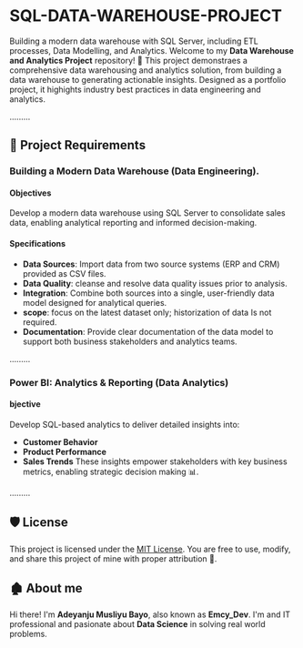 # SQL-DATA-WAREHOUSE-PROJECT
Building a modern data warehouse with SQL Server, including ETL processes, Data Modelling, and Analytics.
Welcome to my **Data Warehouse and Analytics Project** repository! 🎉
This project demonstraes a comprehensive data warehousing and analytics solution, from building a data warehouse to generating actionable insights. Designed as a portfolio project, it highights industry best practices in data engineering and analytics.

.........
## 📌 Project Requirements

### Building a Modern Data Warehouse (Data Engineering).

#### Objectives
Develop a modern data warehouse using SQL Server to consolidate sales data, enabling analytical reporting and informed decision-making.

#### Specifications
-  **Data Sources**: Import data from two source systems (ERP and CRM) provided as CSV files.
-  **Data Quality**: cleanse and resolve data quality issues prior to analysis.
-  **Integration**: Combine both sources into a single, user-friendly data model designed for analytical queries.
-  **scope**: focus on the latest dataset only; historization of data Is not required.
-  **Documentation**: Provide clear documentation of the data model to support both business stakeholders and analytics teams.

.........
###  Power BI: Analytics & Reporting (Data Analytics)
####  bjective
Develop SQL-based analytics to deliver detailed insights into: 
- **Customer Behavior**
-  **Product Performance**
-	**Sales Trends**
These insights empower stakeholders with key business metrics, enabling strategic decision making 📊.

.........
## 🛡️ License
This project is licensed under the [MIT License](LICENSE). You are free to use, modify, and share this project of mine with proper attribution 🥂.

## 🏚️ About me
Hi there! I'm **Adeyanju Musliyu Bayo**, also known as **Emcy_Dev**. I'm and IT professional and pasionate about **Data Science** in solving real world problems.

